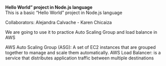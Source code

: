 **Hello World” project in Node.js language**  
This is a basic “Hello World” project in Node.js language

Collaborators: Alejandra Calvache - Karen Chicaiza

We are going to use it to practice Auto Scaling Group and load balance in AWS

AWS Auto Scaling Group (ASG): A set of EC2 instances that are grouped together to manage and scale them automatically.
AWS Load Balancer: is a service that distributes application traffic between multiple destinations